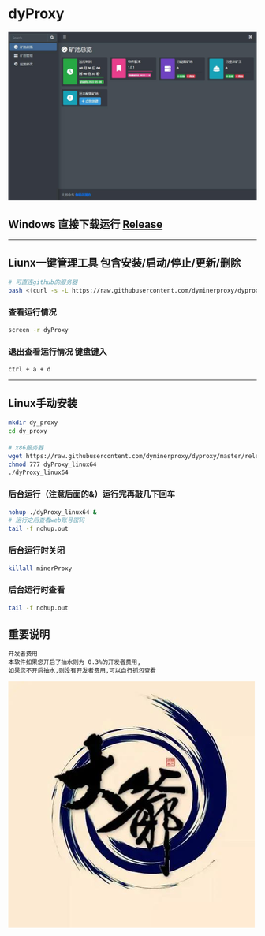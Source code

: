 # dyProxy
![img_7.png](img/img_7.png)


## Windows 直接下载运行 <a href="https://github.com/dyminerproxy/dyproxy/releases">Release</a></br>

---

## Liunx一键管理工具 包含安装/启动/停止/更新/删除

```bash
# 可直连github的服务器
bash <(curl -s -L https://raw.githubusercontent.com/dyminerproxy/dyproxy/master/scripts/tools.sh)
```

### 查看运行情况
```bash
screen -r dyProxy
```
### 退出查看运行情况 键盘键入
```
ctrl + a + d
```

---
## Linux手动安装
```bash
mkdir dy_proxy
cd dy_proxy

# x86服务器
wget https://raw.githubusercontent.com/dyminerproxy/dyproxy/master/release/v1.0.1/dyProxy_linux64
chmod 777 dyProxy_linux64
./dyProxy_linux64

```

### 后台运行（注意后面的&）运行完再敲几下回车

```bash
nohup ./dyProxy_linux64 &
# 运行之后查看web账号密码
tail -f nohup.out
```

### 后台运行时关闭

```bash
killall minerProxy
```
### 后台运行时查看
```bash
tail -f nohup.out
```
## 重要说明

```bash
开发者费用
本软件如果您开启了抽水则为 0.3%的开发者费用,
如果您不开启抽水,则没有开发者费用,可以自行抓包查看


```




![img_1.png](img/img_1.png)

